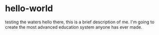 # hello-world
testing the waters
hello there, this is a brief description of me. 
I'm going to create the most advanced education system anyone has ever made. 
